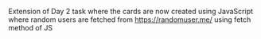 Extension of Day 2 task where the cards are now created using JavaScript where random users are fetched from https://randomuser.me/ using fetch method of JS 
